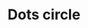 ---
title: Dots circle
tags: ["dots", "circle", "more", "menu", "options"]
icon: dots-circle
svg: '<svg xmlns="http://www.w3.org/2000/svg" width="24" height="24" fill="none" viewBox="0 0 24 24" stroke-width="1.5" stroke-linecap="round" stroke-linejoin="round" stroke="currentColor"><circle cx="12" cy="12.5" r="9"/><path d="M12 12.75v-.5m4 .5v-.5m-8 .5v-.5"/></svg>'
---